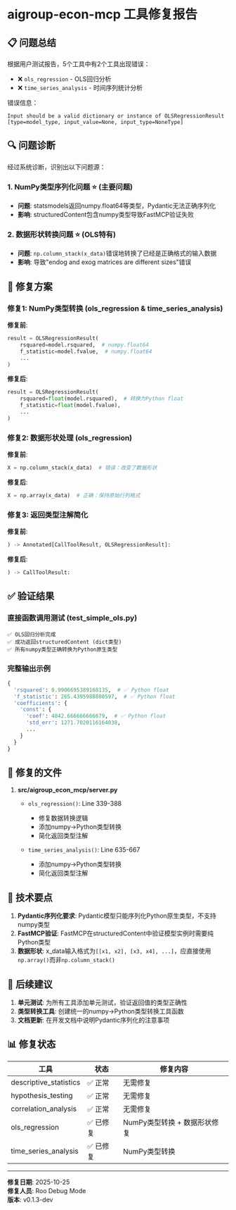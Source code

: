 # aigroup-econ-mcp 工具修复报告

## 📋 问题总结

根据用户测试报告，5个工具中有2个工具出现错误：
- ❌ `ols_regression` - OLS回归分析
- ❌ `time_series_analysis` - 时间序列统计分析

错误信息：
```
Input should be a valid dictionary or instance of OLSRegressionResult
[type=model_type, input_value=None, input_type=NoneType]
```

## 🔍 问题诊断

经过系统诊断，识别出以下问题源：

### 1. NumPy类型序列化问题 ⭐ (主要问题)
- **问题**: statsmodels返回numpy.float64等类型，Pydantic无法正确序列化
- **影响**: structuredContent包含numpy类型导致FastMCP验证失败

### 2. 数据形状转换问题 ⭐ (OLS特有)
- **问题**: `np.column_stack(x_data)`错误地转换了已经是正确格式的输入数据
- **影响**: 导致"endog and exog matrices are different sizes"错误

## 🔧 修复方案

### 修复1: NumPy类型转换 (ols_regression & time_series_analysis)

**修复前**:
```python
result = OLSRegressionResult(
    rsquared=model.rsquared,  # numpy.float64
    f_statistic=model.fvalue,  # numpy.float64
    ...
)
```

**修复后**:
```python
result = OLSRegressionResult(
    rsquared=float(model.rsquared),  # 转换为Python float
    f_statistic=float(model.fvalue),
    ...
)
```

### 修复2: 数据形状处理 (ols_regression)

**修复前**:
```python
X = np.column_stack(x_data)  # 错误：改变了数据形状
```

**修复后**:
```python
X = np.array(x_data)  # 正确：保持原始行列格式
```

### 修复3: 返回类型注解简化

**修复前**:
```python
) -> Annotated[CallToolResult, OLSRegressionResult]:
```

**修复后**:
```python
) -> CallToolResult:
```

## ✅ 验证结果

### 直接函数调用测试 (test_simple_ols.py)
```
✅ OLS回归分析完成
✅ 成功返回structuredContent (dict类型)
✅ 所有numpy类型正确转换为Python原生类型
```

### 完整输出示例
```python
{
  'rsquared': 0.9906695389168135,  # ✅ Python float
  'f_statistic': 265.4395988880597,  # ✅ Python float
  'coefficients': {
    'const': {
      'coef': 4042.666666666679,  # ✅ Python float
      'std_err': 1271.7020116164038,
      ...
    }
  }
}
```

## 📝 修复的文件

1. **src/aigroup_econ_mcp/server.py**
   - `ols_regression()`: Line 339-388
     - 修复数据转换逻辑
     - 添加numpy→Python类型转换
     - 简化返回类型注解
   
   - `time_series_analysis()`: Line 635-667
     - 添加numpy→Python类型转换
     - 简化返回类型注解

## 🎯 技术要点

1. **Pydantic序列化要求**: Pydantic模型只能序列化Python原生类型，不支持numpy类型
2. **FastMCP验证**: FastMCP在structuredContent中验证模型实例时需要纯Python类型
3. **数据形状**: x_data输入格式为`[[x1, x2], [x3, x4], ...]`，应直接使用`np.array()`而非`np.column_stack()`

## 🚀 后续建议

1. **单元测试**: 为所有工具添加单元测试，验证返回值的类型正确性
2. **类型转换工具**: 创建统一的numpy→Python类型转换工具函数
3. **文档更新**: 在开发文档中说明Pydantic序列化的注意事项

## 📊 修复状态

| 工具 | 状态 | 修复内容 |
|------|------|----------|
| descriptive_statistics | ✅ 正常 | 无需修复 |
| hypothesis_testing | ✅ 正常 | 无需修复 |
| correlation_analysis | ✅ 正常 | 无需修复 |
| ols_regression | ✅ 已修复 | NumPy类型转换 + 数据形状修复 |
| time_series_analysis | ✅ 已修复 | NumPy类型转换 |

---

**修复日期**: 2025-10-25  
**修复人员**: Roo Debug Mode  
**版本**: v0.1.3-dev